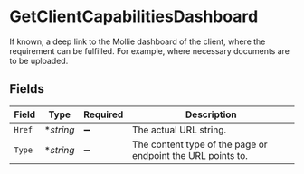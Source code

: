 # GetClientCapabilitiesDashboard

If known, a deep link to the Mollie dashboard of the client, where the requirement can be fulfilled.
For example, where necessary documents are to be uploaded.


## Fields

| Field                                                       | Type                                                        | Required                                                    | Description                                                 |
| ----------------------------------------------------------- | ----------------------------------------------------------- | ----------------------------------------------------------- | ----------------------------------------------------------- |
| `Href`                                                      | **string*                                                   | :heavy_minus_sign:                                          | The actual URL string.                                      |
| `Type`                                                      | **string*                                                   | :heavy_minus_sign:                                          | The content type of the page or endpoint the URL points to. |